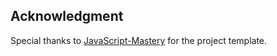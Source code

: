## Acknowledgment

Special thanks to [JavaScript-Mastery](https://github.com/JavaScript-Mastery) for the project template.
